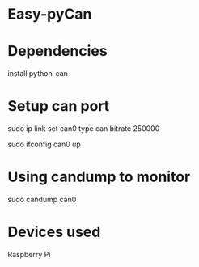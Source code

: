 # Easy-pyCan

# Dependencies
install python-can

# Setup can port
sudo ip link set can0 type can bitrate 250000

sudo ifconfig can0 up

# Using candump to monitor
sudo candump can0

# Devices used
Raspberry Pi